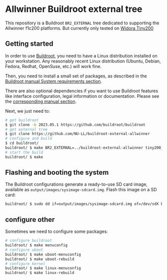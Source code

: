 # Allwinner Buildroot external tree

This repository is a Buildroot `BR2_EXTERNAL` tree dedicated to
supporting the Allwinner f1c200 platforms. But currently only tested on
[Widora Tiny200](https://mangopi.org/mangopi_r)

## Getting started

In order to use [Buildroot](https://www.buildroot.org), you need to
have a Linux distribution installed on your workstation. Any
reasonably recent Linux distribution (Ubuntu, Debian, Fedora, Redhat,
OpenSuse, etc.) will work fine.

Then, you need to install a small set of packages, as described in the
[Buildroot manual System requirements
section](https://buildroot.org/downloads/manual/manual.html#requirement).

There are also optional dependencies if you want to use Buildroot features
like interface configuration, legal information or documentation.
Please see the [corresponding manual section](https://buildroot.org/downloads/manual/manual.html#requirement-optional).

Next, we just need to:

```bash
# get buildroot
$ git clone -b 2023.05.1 https://github.com/buildroot/buildroot
# get external tree
$ git clone https://github.com/NU-LL/buildroot-external-allwinner
# configure and build
$ cd buildroot/
buildroot/ $ make BR2_EXTERNAL=../buildroot-external-allwinner tiny200_defconfig
# start the build
buildroot/ $ make
```

## Flashing and booting the system

The Buildroot configurations generate a ready-to-use SD card image,
available as `output/images/sysimage-sdcard.img`. Flash this image on a SD card:

```bash
buildroot/ $ sudo dd if=output/images/sysimage-sdcard.img of=/dev/sdX bs=1M
```

## configure other

Sometimes we need to configure some packages:

```bash
# configure buildroot
buildroot/ $ make menuconfig
# configure uboot
buildroot/ $ make uboot-menuconfig
buildroot/ $ make uboot-rebuild
# configure kernel
buildroot/ $ make linux-menuconfig
buildroot/ $ make linux-rebuild
```
